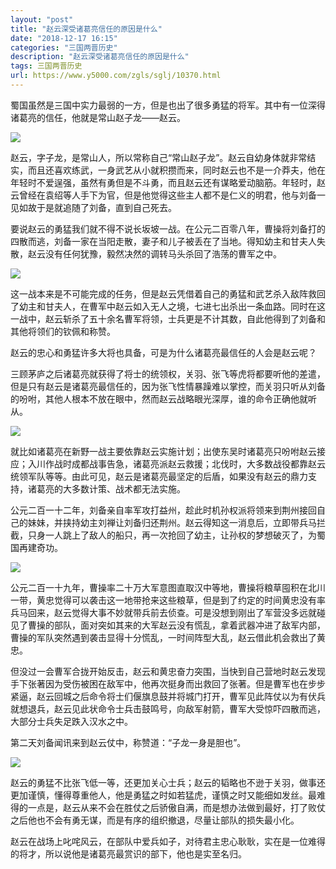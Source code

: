 ```yaml
---
layout: "post"
title: "赵云深受诸葛亮信任的原因是什么"
date: "2018-12-17 16:15"
categories: "三国两晋历史"
description: "赵云深受诸葛亮信任的原因是什么"
tags: 三国两晋历史
url: https://www.y5000.com/zgls/sglj/10370.html
---
```






蜀国虽然是三国中实力最弱的一方，但是也出了很多勇猛的将军。其中有一位深得诸葛亮的信任，他就是常山赵子龙——赵云。

![](https://img.y5000.com/uploads/allimg/170112/8-1F11215503W28.jpg)

赵云，字子龙，是常山人，所以常称自己“常山赵子龙”。赵云自幼身体就非常结实，而且还喜欢练武，一身武艺从小就积攒而来，同时赵云也不是一介莽夫，他在年轻时不爱逞强，虽然有勇但是不斗勇，而且赵云还有谋略爱动脑筋。年轻时，赵云曾经在袁绍等人手下为官，但是他觉得这些主人都不是仁义的明君，他与刘备一见如故于是就追随了刘备，直到自己死去。

要说赵云的勇猛我们就不得不说长坂坡一战。在公元二百零八年，曹操将刘备打的四散而逃，刘备一家在当阳走散，妻子和儿子被丢在了当地。得知幼主和甘夫人失散，赵云没有任何犹豫，毅然决然的调转马头杀回了浩荡的曹军之中。

![](https://img.y5000.com/uploads/allimg/170112/8-1F112155053319.jpg)

这一战本来是不可能完成的任务，但是赵云凭借着自己的勇猛和武艺杀入敌阵救回了幼主和甘夫人，在曹军中赵云如入无人之境，七进七出杀出一条血路。同时在这一战中，赵云斩杀了五十余名曹军将领，士兵更是不计其数，自此他得到了刘备和其他将领们的钦佩和称赞。

赵云的忠心和勇猛许多大将也具备，可是为什么诸葛亮最信任的人会是赵云呢？

三顾茅庐之后诸葛亮就获得了将士的统领权，关羽、张飞等虎将都要听他的差遣，但是只有赵云是诸葛亮最信任的，因为张飞性情暴躁难以掌控，而关羽只听从刘备的吩咐，其他人根本不放在眼中，然而赵云战略眼光深厚，谁的命令正确他就听从。

![](https://img.y5000.com/uploads/allimg/170112/8-1F112155101427.jpg)

就比如诸葛亮在新野一战主要依靠赵云实施计划；出使东吴时诸葛亮只吩咐赵云接应；入川作战时成都战事告急，诸葛亮派赵云救援；北伐时，大多数战役都靠赵云统领军队等等。由此可见，赵云是诸葛亮最坚定的后盾，如果没有赵云的鼎力支持，诸葛亮的大多数计策、战术都无法实施。

公元二百一十二年，刘备亲自率军攻打益州，趁此时机孙权派将领来到荆州接回自己的妹妹，并挟持幼主刘禅让刘备归还荆州。赵云得知这一消息后，立即带兵马拦截，只身一人跳上了敌人的船只，再一次抢回了幼主，让孙权的梦想破灭了，为蜀国再建奇功。

![](https://img.y5000.com/uploads/allimg/170112/8-1F112155112A4.jpg)

公元二百一十九年，曹操率二十万大军意图直取汉中等地，曹操将粮草囤积在北川一带，黄忠觉得可以袭击这一地带抢来这些粮草，但是到了约定的时间黄忠没有率兵马回来，赵云觉得大事不妙就带兵前去侦查。可是没想到刚出了军营没多远就碰见了曹操的部队，面对突如其来的大军赵云没有慌乱，拿着武器冲进了敌军内部，曹操的军队突然遇到袭击显得十分慌乱，一时间阵型大乱，赵云借此机会救出了黄忠。

但没过一会曹军合拢开始反击，赵云和黄忠奋力突围，当快到自己营地时赵云发现手下张著因为受伤被困在敌军中，他再次挺身而出救回了张著。但是曹军也在步步紧逼，赵云回城之后命令将士们偃旗息鼓并将城门打开，曹军见此阵仗以为有伏兵就想退兵，赵云见此状命令士兵击鼓鸣号，向敌军射箭，曹军大受惊吓四散而逃，大部分士兵失足跌入汉水之中。

第二天刘备闻讯来到赵云仗中，称赞道：“子龙一身是胆也”。

![](https://img.y5000.com/uploads/allimg/170112/8-1F112155122V3.jpg)

赵云的勇猛不比张飞低一等，还更加关心士兵；赵云的韬略也不逊于关羽，做事还更加谨慎，懂得尊重他人，他是勇猛之时如若猛虎，谨慎之时又能细如发丝。最难得的一点是，赵云从来不会在胜仗之后骄傲自满，而是想办法做到最好，打了败仗之后他也不会有勇无谋，而是有序的组织撤退，尽量让部队的损失最小化。

赵云在战场上叱咤风云，在部队中爱兵如子，对待君主忠心耿耿，实在是一位难得的将才，所以说他是诸葛亮最赏识的部下，他也是实至名归。
